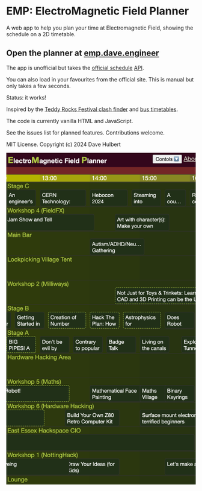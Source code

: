 # EMP: ElectroMagnetic Field Planner

A web app to help you plan your time at Electromagnetic Field, showing the schedule on a 2D timetable.

## Open the planner at [emp.dave.engineer](https://emp.dave.engineer)

The app is unofficial but takes the [official schedule](https://www.emfcamp.org/schedule/2024)
[API](https://developer.emfcamp.org/schedule/).

You can also load in your favourites from the official site. This is manual but only takes a few seconds.

Status: it works!

Inspired by the
[Teddy Rocks Festival clash finder](https://teddyrocks.co.uk/lineup/clashfinder)
and [bus timetables](https://www.morebus.co.uk/services/WDBC/m2).

The code is currently vanilla HTML and JavaScript.

See the issues list for planned features. Contributions welcome.

MIT License. Copyright (c) 2024 Dave Hulbert

![Screenshot](img/screenshot.png)
